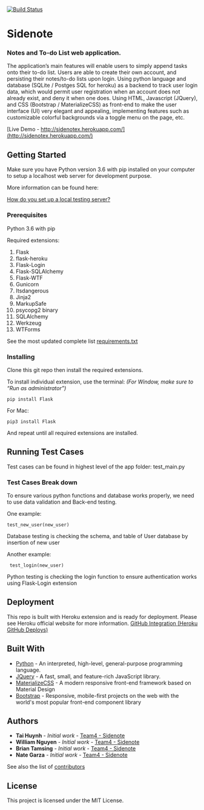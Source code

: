 [![Build Status](https://travis-ci.org/Winternight5/Team4.svg?branch=master)](https://travis-ci.org/Winternight5/Team4)

# Sidenote
### Notes and To-do List web application.

The application’s main features will enable users to simply append tasks onto their to-do list. Users are able to create their own account, and persisting their notes/to-do lists upon login. Using python language and database (SQLite / Postges SQL for heroku) as a backend to track user login data, which would permit user registration when an account does not already exist, and deny it when one does. Using HTML, Javascript (JQuery), and CSS (Bootstrap / MaterializeCSS) as front-end to make the user interface (UI) very elegant and appealing, implementing features such as customizable colorful backgrounds via a toggle menu on the page, etc.


[Live Demo - http://sidenotex.herokuapp.com/](http://sidenotex.herokuapp.com/)


## Getting Started

Make sure you have Python version 3.6 with pip installed on your computer to setup a localhost web server for development purpose.

More information can be found here:

[How do you set up a local testing server?]( https://developer.mozilla.org/en-US/docs/Learn/Common_questions/set_up_a_local_testing_server)

### Prerequisites

Python 3.6 with pip

Required extensions: 
1.	Flask
2.	flask-heroku
3.	Flask-Login
4.	Flask-SQLAlchemy
5.	Flask-WTF
6.	Gunicorn
7.	Itsdangerous
8.	Jinja2
9.	MarkupSafe
10.	psycopg2 binary
11.	SQLAlchemy
12.	Werkzeug
13.	WTForms

See the most updated complete list [requirements.txt](https://github.com/Winternight5/Team4/blob/master/requirements.txt)

### Installing

Clone this git repo then install the required extensions. 

To install individual extension, use the terminal: *(For Window, make sure to “Run as administrator”)*
```
pip install Flask
```
For Mac:
```
pip3 install Flask
```
And repeat until all required extensions are installed.


## Running Test Cases

Test cases can be found in highest level of the app folder: test_main.py

### Test Cases Break down 

To ensure various python functions and database works properly, we need to use data validation and Back-end testing.

One example:
```
test_new_user(new_user)
``` 
Database testing is checking the schema, and table of User database by insertion of new user


Another example:
```
 test_login(new_user)
```
Python testing is checking the login function to ensure authentication works using Flask-Login extension


## Deployment

This repo is built with Heroku extension and is ready for deployment. Please see Heroku official website for more information.
[GitHub Integration (Heroku GitHub Deploys)]( https://devcenter.heroku.com/articles/github-integration)


## Built With

* [Python](https://www.python.org/) - An interpreted, high-level, general-purpose programming language.
* [JQuery](https://www.jquery.com) - A fast, small, and feature-rich JavaScript library.
* [MaterializeCSS](https://materializecss.com/) - A modern responsive front-end framework based on Material Design
* [Bootstrap](https://getbootstrap.com) - Responsive, mobile-first projects on the web with the world's most popular front-end component library


## Authors

* **Tai Huynh** - *Initial work* - [Team4 - Sidenote]( https://github.com/Winternight5/Team4)
* **William Nguyen** - *Initial work* - [Team4 - Sidenote]( https://github.com/Winternight5/Team4)
* **Brian Tamsing** - *Initial work* - [Team4 - Sidenote]( https://github.com/Winternight5/Team4)
* **Nate Garza** - *Initial work* - [Team4 - Sidenote]( https://github.com/Winternight5/Team4)

See also the list of [contributors]( https://github.com/Winternight5/Team4/graphs/contributors)


## License

This project is licensed under the MIT License.

